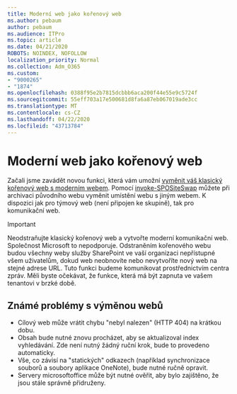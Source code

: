 ```yaml
---
title: Moderní web jako kořenový web
ms.author: pebaum
author: pebaum
ms.audience: ITPro
ms.topic: article
ms.date: 04/21/2020
ROBOTS: NOINDEX, NOFOLLOW
localization_priority: Normal
ms.collection: Adm_O365
ms.custom:
- "9000265"
- "1874"
ms.openlocfilehash: 0388f95e2b7815dcbbb6aca200f44e55e9c5724f
ms.sourcegitcommit: 55eff703a17e500681d8fa6a87eb067019ade3cc
ms.translationtype: MT
ms.contentlocale: cs-CZ
ms.lasthandoff: 04/22/2020
ms.locfileid: "43713784"
---
```

# <a name="modern-site-as-root-site"></a>Moderní web jako kořenový web

Začali jsme zavádět novou funkci, která vám umožní [vyměnit váš klasický kořenový web s moderním webem](https://docs.microsoft.com/sharepoint/modern-root-site). Pomocí [invoke-SPOSiteSwap](https://docs.microsoft.com/powershell/module/sharepoint-online/invoke-spositeswap?view=sharepoint-ps) můžete při archivaci původního webu vyměnit umístění webu s jiným webem. K dispozici jak pro týmový web (není připojen ke skupině), tak pro komunikační web.

>[!Important]
> Neodstraňujte klasický kořenový web a vytvořte moderní komunikační web. Společnost Microsoft to nepodporuje. Odstraněním kořenového webu budou všechny weby služby SharePoint ve vaší organizaci nepřístupné všem uživatelům, dokud web neobnovíte nebo nevytvoříte nový web na stejné adrese URL. Tuto funkci budeme komunikovat prostřednictvím centra zpráv. Měli byste očekávat, že funkce, která má být zapnuta ve vašem tenantovi v brzké době.

## <a name="known-issues-with-swapping-sites"></a>Známé problémy s výměnou webů
- Cílový web může vrátit chybu "nebyl nalezen" (HTTP 404) na krátkou dobu.
- Obsah bude nutné znovu procházet, aby se aktualizoval index vyhledávání. Zde není nutný žádný ruční krok, bude to provedeno automaticky.
- Vše, co závisí na "statických" odkazech (například synchronizace souborů a soubory aplikace OneNote), bude nutné ručně opravit.
- Servery microsoftoffice může být nutné ověřit, aby bylo zajištěno, že jsou stále správně přidruženy. 
